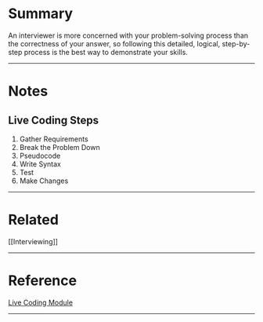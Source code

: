 # Summary
An interviewer is more concerned with your problem-solving process than the correctness of your answer, so following this detailed, logical, step-by-step process is the best way to demonstrate your skills.

---
# Notes
## Live Coding Steps
1. Gather Requirements
2. Break the Problem Down
3. Pseudocode
4. Write Syntax
5. Test
6. Make Changes


---
# Related
[[Interviewing]]

---
# Reference
[Live Coding Module](https://education.launchcode.org/liftoff/modules/career/live-coding.html#live-coding)

---

